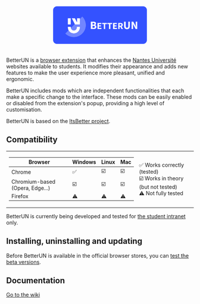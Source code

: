 # <p align="center"><img src="internal/icons/banner.png" width="50%"></p>

BetterUN is a [browser extension](https://en.wikipedia.org/wiki/Browser_extension) that enhances the [Nantes Université](https://www.univ-nantes.fr/) websites available to students. It modifies their appearance and adds new features to make the user experience more pleasant, unified and ergonomic.  
  
BetterUN includes mods which are independent functionalities that each make a specific change to the interface. These mods can be easily enabled or disabled from the extension's popup, providing a high level of customisation.  
  
BetterUN is based on the [ItsBetter project](https://github.com/devmlb/itsbetter).

## Compatibility

<table>
<tr><td>

| Browser | Windows | Linux | Mac
|--|--|--|--|
| Chrome | ✅ | ☑️ | ☑️ |
| Chromium-based (Opera, Edge...) | ☑️ | ☑️ | ☑️ |
| Firefox | ⚠️ | ⚠️ | ⚠️ |

</td><td>

✅ Works correctly (tested)  
☑️ Works in theory (but not tested)  
⚠️ Not fully tested

</td></tr>
</table>

BetterUN is currently being developed and tested for [the student intranet](https://intraetu.univ-nantes.fr/) only.

## Installing, uninstalling and updating

Before BetterUN is available in the official browser stores, you can [test the beta versions](https://github.com/devmlb/betterun/releases).

## Documentation

[Go to the wiki](https://github.com/devmlb/betterun/wiki)
